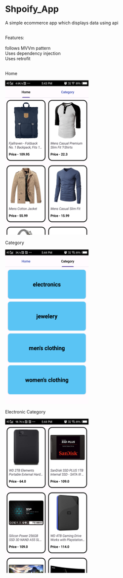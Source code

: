 # Shpoify_App
A simple ecommerce app which displays data using api<br><br>

Features:<br><br>
follows MVVm pattern<br>
Uses dependency injection<br>
Uses retrofit<br>
<br>
<p>Home</p>
<img src="https://github.com/shalenMathew/Shpoify_App/blob/master/pics/1%20(2).png" alt="Splash_Screen" width="270" height="500">
<p>Category</p>
<img src="https://github.com/shalenMathew/Shpoify_App/blob/master/pics/2%20(2).png" alt="main" width="270" height="500">
<p>Electronic Category</p>
<img src="https://github.com/shalenMathew/Shpoify_App/blob/master/pics/3%20(2).png" alt="starr" width="270" height="500">
